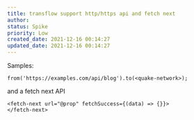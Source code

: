 ```yaml
---
title: transflow support http/https api and fetch next
author: 
status: Spike
priority: Low
created_date: 2021-12-16 00:14:27
updated_date: 2021-12-16 00:14:27
---
```


Samples:

```
from('https://examples.com/api/blog').to(<quake-network>);
```

and a fetch next API

```
<fetch-next url="@prop" fetchSuccess={(data) => {}}>
</fetch-next>
```

